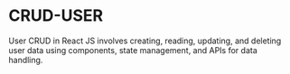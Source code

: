 # CRUD-USER
User CRUD in React JS involves creating, reading, updating, and deleting user data using components, state management, and APIs for data handling.
